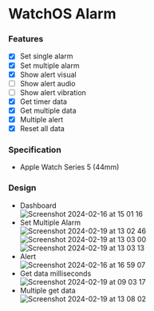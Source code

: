 # WatchOS Alarm

### Features
- [x] Set single alarm
- [x] Set multiple alarm
- [x] Show alert visual
- [ ] Show alert audio
- [ ] Show alert vibration
- [x] Get timer data
- [x] Get multiple data
- [x] Multiple alert
- [x] Reset all data

### Specification
- Apple Watch Series 5 (44mm)

### Design
- Dashboard<br/>
![Screenshot 2024-02-16 at 15 01 16](https://github.com/ASNProject/ChronoAlert/assets/49858542/e170a4ab-94db-4c6d-8834-85760ca85c78)<br/>
- Set Multiple Alarm<br/>
![Screenshot 2024-02-19 at 13 02 46](https://github.com/ASNProject/aplikasi_running/assets/49858542/15c85245-6aad-4f51-9de7-29ba7258fbf3)<br/>
![Screenshot 2024-02-19 at 13 03 00](https://github.com/ASNProject/aplikasi_running/assets/49858542/8b6f527d-60fb-44f1-aa78-521d59cd29f7)<br/>
![Screenshot 2024-02-19 at 13 03 13](https://github.com/ASNProject/aplikasi_running/assets/49858542/8cc0e68b-22b2-4284-8eb7-6764ced215aa)<br/>
- Alert<br/>
![Screenshot 2024-02-16 at 16 59 07](https://github.com/ASNProject/ChronoAlert/assets/49858542/1acec3bb-d224-470b-b4ac-247b142f670c)<br/>
- Get data milliseconds<br/>
![Screenshot 2024-02-19 at 09 03 17](https://github.com/ASNProject/ChronoAlert/assets/49858542/db64d989-032b-456a-9c6d-7ec1dea3d393)<br/>
- Multiple get data<br/>
![Screenshot 2024-02-19 at 13 08 02](https://github.com/ASNProject/aplikasi_running/assets/49858542/e15a465b-5e3c-47af-b5fa-56a5f7ddc08a)





